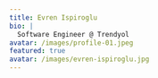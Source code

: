 ```yaml
---
title: Evren Ispiroglu
bio: |
  Software Engineer @ Trendyol
avatar: /images/profile-01.jpeg
featured: true
avatar: /images/evren-ispiroglu.jpg
---
```


